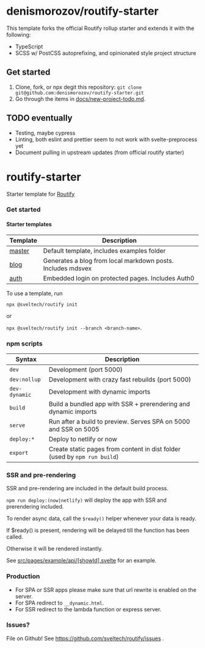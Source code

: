 # denismorozov/routify-starter

This template forks the official Routify rollup starter and extends it with the following:
- TypeScript
- SCSS w/ PostCSS autoprefixing, and opinionated style project structure

## Get started

1. Clone, fork, or npx degit this repository: `git clone git@github.com:denismorozov/routify-starter.git`
2. Go through the items in [docs/new-project-todo.md](docs/new-project-todo.md).

## TODO eventually
- Testing, maybe cypress
- Linting, both eslint and prettier seem to not work with svelte-preprocess yet
- Document pulling in upstream updates (from official routify starter)


# routify-starter

Starter template for [Routify](https://github.com/sveltech/routify)

### Get started

#### Starter templates
| Template                                  | Description                                                 |
|-------------------------------------------|-------------------------------------------------------------|
| [master](https://example.routify.dev/)    | Default template, includes examples folder                  |
| [blog](https://blog-example.routify.dev/) | Generates a blog from local markdown posts. Includes mdsvex |
| [auth](https://auth-example.routify.dev/) | Embedded login on protected pages. Includes Auth0           |

To use a template, run

`npx @sveltech/routify init`

or

`npx @sveltech/routify init --branch <branch-name>`.

### npm scripts

| Syntax           | Description                                                                       |
|------------------|-----------------------------------------------------------------------------------|
| `dev`            | Development (port 5000)                                                           |
| `dev:nollup`     | Development with crazy fast rebuilds (port 5000)                                  |
| `dev-dynamic`    | Development with dynamic imports                                                  |
| `build`          | Build a bundled app with SSR + prerendering and dynamic imports                   |
| `serve`          | Run after a build to preview. Serves SPA on 5000 and SSR on 5005                  |
| `deploy:*`       | Deploy to netlify or now                                                          |
| `export`         | Create static pages from content in dist folder (used by `npm run build`)         |

### SSR and pre-rendering

SSR and pre-rendering are included in the default build process.

`npm run deploy:(now|netlify)` will deploy the app with SSR and prerendering included.

To render async data, call the `$ready()` helper whenever your data is ready.

If $ready() is present, rendering will be delayed till the function has been called.

Otherwise it will be rendered instantly.

See [src/pages/example/api/[showId].svelte](https://github.com/sveltech/routify-starter/blob/master/src/pages/example/api/%5BshowId%5D.svelte) for an example.

### Production

* For SPA or SSR apps please make sure that url rewrite is enabled on the server.
* For SPA redirect to `__dynamic.html`.
* For SSR redirect to the lambda function or express server.

### Issues?

File on Github! See https://github.com/sveltech/routify/issues .

